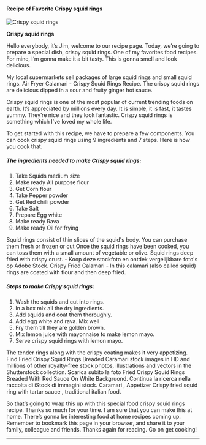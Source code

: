             

#### Recipe of Favorite Crispy squid rings

![Crispy squid rings](https://img-global.cpcdn.com/recipes/8c3c684d127ddca5/751x532cq70/crispy-squid-rings-recipe-main-photo.jpg)

**Crispy squid rings**

Hello everybody, it’s Jim, welcome to our recipe page. Today, we’re going to prepare a special dish, crispy squid rings. One of my favorites food recipes. For mine, I’m gonna make it a bit tasty. This is gonna smell and look delicious.

My local supermarkets sell packages of large squid rings and small squid rings. Air Fryer Calamari - Crispy Squid Rings Recipe. The crispy squid rings are delicious dipped in a sour and fruity ginger hot sauce.

Crispy squid rings is one of the most popular of current trending foods on earth. It’s appreciated by millions every day. It is simple, it is fast, it tastes yummy. They’re nice and they look fantastic. Crispy squid rings is something which I’ve loved my whole life.

To get started with this recipe, we have to prepare a few components. You can cook crispy squid rings using 9 ingredients and 7 steps. Here is how you cook that.

##### The ingredients needed to make Crispy squid rings:

1.  Take Squids medium size
2.  Make ready All purpose flour
3.  Get Corn flour
4.  Take Pepper powder
5.  Get Red chilli powder
6.  Take Salt
7.  Prepare Egg white
8.  Make ready Rava
9.  Make ready Oil for frying

Squid rings consist of thin slices of the squid's body. You can purchase them fresh or frozen or cut Once the squid rings have been cooked, you can toss them with a small amount of vegetable or olive. Squid rings deep fried with crispy crust. - Koop deze stockfoto en ontdek vergelijkbare foto's op Adobe Stock. Crispy Fried Calamari - In this calamari (also called squid) rings are coated with flour and then deep fried.

##### Steps to make Crispy squid rings:

1.  Wash the squids and cut into rings.
2.  In a box mix all the dry ingredients.
3.  Add squids and coat them thoroughly.
4.  Add egg white and rava. Mix well
5.  Fry them till they are golden brown.
6.  Mix lemon juice with mayonnaise to make lemon mayo.
7.  Serve crispy squid rings with lemon mayo.

The tender rings along with the crispy coating makes it very appetizing. Find Fried Crispy Squid Rings Breaded Caramari stock images in HD and millions of other royalty-free stock photos, illustrations and vectors in the Shutterstock collection. Scarica subito la foto Fried Crispy Squid Rings Breaded With Red Sauce On White Backgruond. Continua la ricerca nella raccolta di iStock di immagini stock. Caramari , Appetizer Crispy fried squid ring with tartar sauce , traditional italian food.

So that’s going to wrap this up with this special food crispy squid rings recipe. Thanks so much for your time. I am sure that you can make this at home. There’s gonna be interesting food at home recipes coming up. Remember to bookmark this page in your browser, and share it to your family, colleague and friends. Thanks again for reading. Go on get cooking!

* * *